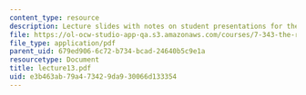 ```yaml
---
content_type: resource
description: Lecture slides with notes on student presentations for the final class.
file: https://ol-ocw-studio-app-qa.s3.amazonaws.com/courses/7-343-the-radical-consequences-of-respiration-reactive-oxygen-species-in-aging-and-disease-fall-2007/e3b463ab79a473429da930066d133354_lecture13.pdf
file_type: application/pdf
parent_uid: 679ed906-6c72-b734-bcad-24640b5c9e1a
resourcetype: Document
title: lecture13.pdf
uid: e3b463ab-79a4-7342-9da9-30066d133354
---
```

